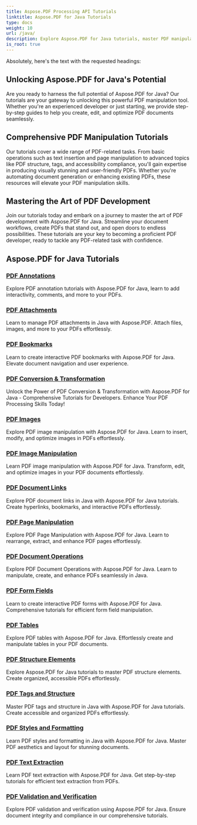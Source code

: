 ```yaml
---
title: Aspose.PDF Processing API Tutorials
linktitle: Aspose.PDF for Java Tutorials
type: docs
weight: 10
url: /java/
description: Explore Aspose.PDF for Java tutorials, master PDF manipulation, and harness its power to create, edit, and optimize PDFs seamlessly.
is_root: true
---
```

Absolutely, here's the text with the requested headings:

## Unlocking Aspose.PDF for Java's Potential

Are you ready to harness the full potential of Aspose.PDF for Java? Our tutorials are your gateway to unlocking this powerful PDF manipulation tool. Whether you're an experienced developer or just starting, we provide step-by-step guides to help you create, edit, and optimize PDF documents seamlessly.

## Comprehensive PDF Manipulation Tutorials

Our tutorials cover a wide range of PDF-related tasks. From basic operations such as text insertion and page manipulation to advanced topics like PDF structure, tags, and accessibility compliance, you'll gain expertise in producing visually stunning and user-friendly PDFs. Whether you're automating document generation or enhancing existing PDFs, these resources will elevate your PDF manipulation skills.

## Mastering the Art of PDF Development

Join our tutorials today and embark on a journey to master the art of PDF development with Aspose.PDF for Java. Streamline your document workflows, create PDFs that stand out, and open doors to endless possibilities. These tutorials are your key to becoming a proficient PDF developer, ready to tackle any PDF-related task with confidence.

## Aspose.PDF for Java Tutorials

### [PDF Annotations](./pdf-annotations/)
Explore PDF annotation tutorials with Aspose.PDF for Java, learn to add interactivity, comments, and more to your PDFs.
### [PDF Attachments](./pdf-attachments/)
Learn to manage PDF attachments in Java with Aspose.PDF. Attach files, images, and more to your PDFs effortlessly.
### [PDF Bookmarks](./pdf-bookmarks/)
Learn to create interactive PDF bookmarks with Aspose.PDF for Java. Elevate document navigation and user experience.
### [PDF Conversion & Transformation](./pdf-conversion-transformation/)
Unlock the Power of PDF Conversion & Transformation with Aspose.PDF for Java - Comprehensive Tutorials for Developers. Enhance Your PDF Processing Skills Today!
### [PDF Images](./pdf-images/)
Explore PDF image manipulation with Aspose.PDF for Java. Learn to insert, modify, and optimize images in PDFs effortlessly.
### [PDF Image Manipulation](./pdf-image-manipulation/)
Learn PDF image manipulation with Aspose.PDF for Java. Transform, edit, and optimize images in your PDF documents effortlessly.
### [PDF Document Links](./pdf-document-links/)
Explore PDF document links in Java with Aspose.PDF for Java tutorials. Create hyperlinks, bookmarks, and interactive PDFs effortlessly.
### [PDF Page Manipulation](./pdf-page-manipulation/)
Explore PDF Page Manipulation with Aspose.PDF for Java. Learn to rearrange, extract, and enhance PDF pages effortlessly.
### [PDF Document Operations](./pdf-document-operations/)
Explore PDF Document Operations with Aspose.PDF for Java. Learn to manipulate, create, and enhance PDFs seamlessly in Java.
### [PDF Form Fields](./pdf-form-fields/)
Learn to create interactive PDF forms with Aspose.PDF for Java. Comprehensive tutorials for efficient form field manipulation.
### [PDF Tables](./pdf-tables/)
Explore PDF tables with Aspose.PDF for Java. Effortlessly create and manipulate tables in your PDF documents. 
### [PDF Structure Elements](./pdf-structure-elements/)
Explore Aspose.PDF for Java tutorials to master PDF structure elements. Create organized, accessible PDFs effortlessly.
### [PDF Tags and Structure](./pdf-tags-and-structure/)
Master PDF tags and structure in Java with Aspose.PDF for Java tutorials. Create accessible and organized PDFs effortlessly.
### [PDF Styles and Formatting](./pdf-styles-and-formatting/)
Learn PDF styles and formatting in Java with Aspose.PDF for Java. Master PDF aesthetics and layout for stunning documents.
### [PDF Text Extraction](./pdf-text-extraction/)
Learn PDF text extraction with Aspose.PDF for Java. Get step-by-step tutorials for efficient text extraction from PDFs.
### [PDF Validation and Verification](./pdf-validation-and-verification/)
Explore PDF validation and verification using Aspose.PDF for Java. Ensure document integrity and compliance in our comprehensive tutorials.